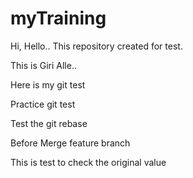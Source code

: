 # myTraining

Hi, Hello.. This repository created for test.

This is Giri Alle..

Here is my git test

Practice git test

Test the git rebase

Before Merge feature branch

This is test to check the original value

